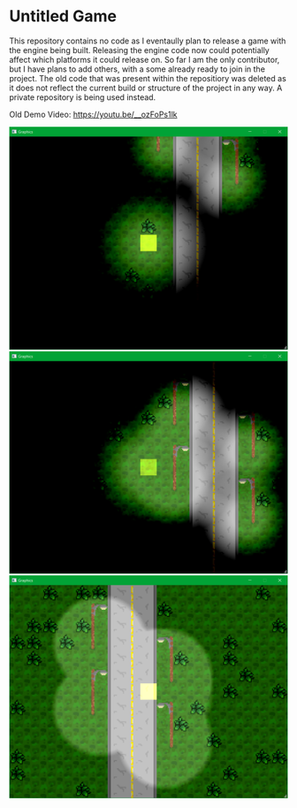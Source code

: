 # Untitled Game

This repository contains no code as I eventaully plan to release a game with the engine being built. Releasing the engine code
now could potentially affect which platforms it could release on. So far I am the only contributor, but I have plans to add others,
with a some already ready to join in the project.
The old code that was present within the repositiory was deleted as it does not reflect the current build or structure of the project
in any way. A private repository is being used instead.

Old Demo Video: https://youtu.be/__ozFoPs1lk

![Old Night View 1](https://github.com/Geist-of-the-Automaton/Untitled-Game/blob/master/Old%20Demo%20Images/gameDemo1.png)
![Old Night View 2](https://github.com/Geist-of-the-Automaton/Untitled-Game/blob/master/Old%20Demo%20Images/gameDemo2.png)
![Old Twilight View](https://github.com/Geist-of-the-Automaton/Untitled-Game/blob/master/Old%20Demo%20Images/gameDemo3.png)
